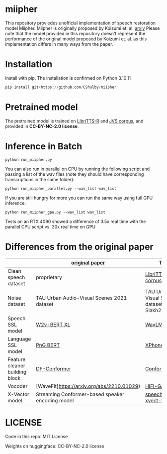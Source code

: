 # miipher
This repository proviedes unofficial implementation of speech restoration model Miipher.
Miipher is originally proposed by Koizumi et. al. [arxiv](https://arxiv.org/abs/2303.01664)
Please note that the model provided in this repository doesn't represent the performance of the original model proposed by Koizumi et. al. as this implementation differs in many ways from the paper.

# Installation
Install with pip. The installation is confirmed on Python 3.10.11
```python
pip install git+https://github.com/CShulby/miipher
```

# Pretrained model
The pretrained model is trained on [LibriTTS-R](http://www.openslr.org/141/) and [JVS corpus](https://sites.google.com/site/shinnosuketakamichi/research-topics/jvs_corpus),
and provided in **CC-BY-NC-2.0 license**.

# Inference in Batch 

```
python run_miipher.py
```

You can also run in parallel on CPU by running the following script and passing a list of the wav files (note they should have corresponding transcriptions in the same folder):

```
python run_miipher_parallel.py --wav_list wav_list
```

If you are still hungry for more you can run the same way using full GPU inference:

```
python run_miipher_gpu.py --wav_list wav_list
```

Tests on an RTX 4090 showed a difference of 3.5x real time with the parallel CPU script vs. 30x real time on GPU

# Differences from the original paper
| | [original paper](https://arxiv.org/abs/2303.01664) | This repo |
|---|---|---|
| Clean speech dataset | proprietary | [LibriTTS-R](http://www.openslr.org/141/) and [JVS corpus](https://sites.google.com/site/shinnosuketakamichi/research-topics/jvs_corpus) |
| Noise dataset |  TAU Urban Audio-Visual Scenes 2021 dataset | TAU Urban Audio-Visual Scenes 2021 dataset and Slakh2100 |
| Speech SSL model | [W2v-BERT XL](https://arxiv.org/abs/2108.06209) | [WavLM-large](https://arxiv.org/abs/2110.13900) |
| Language SSL model | [PnG BERT](https://arxiv.org/abs/2103.15060) | [XPhoneBERT](https://github.com/VinAIResearch/XPhoneBERT) |
| Feature cleaner building block | [DF-Conformer](https://arxiv.org/abs/2106.15813) | [Conformer](https://arxiv.org/abs/2005.08100) |
| Vocoder | [WaveFit]https://arxiv.org/abs/2210.01029) | [HiFi-GAN](https://arxiv.org/abs/2010.05646) |
| X-Vector model | Streaming Conformer-based speaker encoding model | [speechbrain/spkrec-xvect-voxceleb](https://huggingface.co/speechbrain/spkrec-xvect-voxceleb) |

# LICENSE
Code in this repo: MIT License

Weights on huggingface: CC-BY-NC-2.0 license
